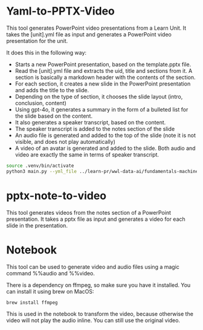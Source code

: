 # Yaml-to-PPTX-Video

This tool generates PowerPoint video presentations from a Learn Unit. It takes the [unit].yml file as input and generates a PowerPoint video presentation for the unit.

It does this in the following way:

- Starts a new PowerPoint presentation, based on the template.pptx file.
- Read the [unit].yml file and extracts the uid, title and sections from it. A section is basically a markdown header with the contents of the section.
- For each section, it creates a new slide in the PowerPoint presentation and adds the title to the slide.
- Depending on the type of section, it chooses the slide layout (intro, conclusion, content)
- Using gpt-4o, it generates a summary in the form of a bulleted list for the slide based on the content.
- It also generates a speaker transcript, based on the content.
- The speaker transcript is added to the notes section of the slide
- An audio file is generated and added to the top of the slide (note it is not visible, and does not play automatically)
- A video of an avatar is generated and added to the slide. Both audio and video are exactly the same in terms of speaker transcript.

```sh
source .venv/bin/activate
python3 main.py --yml_file ../learn-pr/wwl-data-ai/fundamentals-machine-learning/1-introduction.yml
```

# pptx-note-to-video

This tool generates videos from the notes section of a PowerPoint presentation. It takes a pptx file as input and generates a video for each slide in the presentation.

# Notebook

This tool can be used to generate video and audio files using a magic command %%audio and %%video.

There is a dependency on ffmpeg, so make sure you have it installed. You can install it using brew on MacOS:

```sh
brew install ffmpeg
```

This is used in the notebook to transform the video, because otherwise the video will not play the audio inline. You can still use the original video.